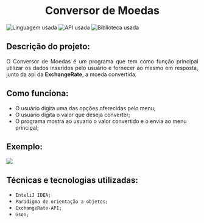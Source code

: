 <h1 align="center"> Conversor de Moedas </h1>

![Linguagem usada](https://img.shields.io/badge/JAVA:-21-005100?style=for-the-badge)
![API usada](https://img.shields.io/badge/API:-ExchangeRate-purple?style=for-the-badge)
![Biblioteca usada](https://img.shields.io/badge/Biblioteca:-Gson-3c0064?style=for-the-badge)

## Descrição do projeto:

<p align="justify">
O Conversor de Moedas é um programa que tem como função principal utilizar os dados inseridos pelo usuário e fornecer ao mesmo em resposta, junto da api da <b>ExchangeRate</b>, a moeda convertida.
</p>

## Como funciona:

- O usuário digita uma das opções oferecidas pelo menu;
- O usuário digita o valor que deseja converter;
- O programa mostra ao usuario o valor convertido e o envia ao menu principal;

## Exemplo:

 <img class="img" src="https://i.imgur.com/PQABbqm.png" />



## Técnicas e tecnologias utilizadas:

- ``InteliJ IDEA;``
- ``Paradigma de orientação a objetos;``
- ``ExchangeRate-API;``
- ``Gson;``
